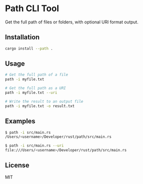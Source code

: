 # Path CLI Tool

Get the full path of files or folders, with optional URI format output.

## Installation

```bash
cargo install --path .
```

## Usage

```bash
# Get the full path of a file
path -i myfile.txt

# Get the full path as a URI
path -i myfile.txt --uri

# Write the result to an output file
path -i myfile.txt -o result.txt
```

## Examples

```bash
$ path -i src/main.rs
/Users/<username>/Developer/rust/path/src/main.rs

$ path -i src/main.rs --uri
file:///Users/<username>/Developer/rust/path/src/main.rs
```

## License

MIT
